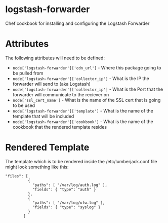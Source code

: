 # logstash-forwarder

Chef cookbook for installing and configuring the Logstash Forwarder

# Attributes

The following attributes will need to be defined:
* ``` node['logstash-forwarder']['cdn_url'] ``` - Where this package going to be pulled from
* ``` node['logstash-forwarder']['collector_ip'] ``` - What is the IP the forwarder will send to (aka Logstash)
* ``` node['logstash-forwarder']['collector_ip'] ``` - What is the Port that the forwarder will communicate to the reciever on
* ``` node['ssl_cert_name'] ``` - What is the name of the SSL cert that is going to be used
* ``` node['logstash-forwarder']['template'] ``` - What is the name of the template that will be included
* ``` node['logstash-forwarder']['cookbook'] ``` - What is the name of the cookbook that the rendered template resides

# Rendered Template

The template which is to be rendered inside the /etc/lumberjack.conf file might look something like this:

```
"files": [
          {
            "paths": [ "/var/log/auth.log" ],
            "fields": { "type": "auth" }
          },
          {
            "paths": [ "/var/log/ufw.log" ],
            "fields": { "type": "syslog" }
          }
        ]
```
